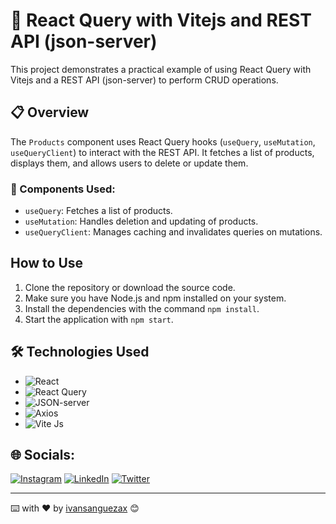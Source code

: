 # 🚀 React Query with Vitejs and REST API (json-server)
This project demonstrates a practical example of using React Query with Vitejs and a REST API (json-server) to perform CRUD operations.

## 📋 Overview

The `Products` component uses React Query hooks (`useQuery`, `useMutation`, `useQueryClient`) to interact with the REST API. It fetches a list of products, displays them, and allows users to delete or update them.

### 🧩 Components Used:

- `useQuery`: Fetches a list of products.
- `useMutation`: Handles deletion and updating of products.
- `useQueryClient`: Manages caching and invalidates queries on mutations.

##  How to Use

1. Clone the repository or download the source code.
2. Make sure you have Node.js and npm installed on your system.
3. Install the dependencies with the command `npm install`.
4. Start the application with `npm start`.

## 🛠️ Technologies Used

- ![React](https://img.shields.io/badge/React-%2320232a.svg?style=flat&logo=react&logoColor=%2361DAFB)
- ![React Query](https://img.shields.io/badge/React%20Query-%23000000.svg?style=flat)
- ![JSON-server](https://img.shields.io/badge/JSON%20server-%23000000.svg?style=flat)
- ![Axios](https://img.shields.io/badge/Axios-%23000000.svg?style=flat)
- ![Vite Js](https://img.shields.io/badge/Vite%20Js-%230646F0.svg?style=flat&logo=vite&logoColor=white)


## 🌐 Socials:
[![Instagram](https://img.shields.io/badge/Instagram-%23E4405F.svg?logo=Instagram&logoColor=white)](https://instagram.com/ivansanguezax) [![LinkedIn](https://img.shields.io/badge/LinkedIn-%230077B5.svg?logo=linkedin&logoColor=white)](https://linkedin.com/in/ivansanguezax) [![Twitter](https://img.shields.io/badge/Twitter-%231DA1F2.svg?logo=Twitter&logoColor=white)](https://twitter.com/ivansanguezax) 

---
⌨️ with ❤️ by [ivansanguezax](https://github.com/ivansanguezax) 😊